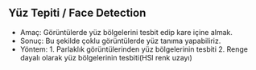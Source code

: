 ## Yüz Tepiti / Face Detection
* Amaç: Görüntülerde yüz bölgelerini tesbit edip kare içine almak.
* Sonuç: Bu şekilde çoklu görüntülerde yüz tanıma yapabiliriz.
* Yöntem: 1. Parlaklık görüntülerinden yüz bölgelerinin tesbiti
            2. Renge dayalı olarak yüz bölgelerinin tesbiti(HSI renk uzayı)
